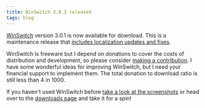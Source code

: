 ```yaml
---
title: WinSwitch 3.0.1 released
tags: blog
---
```


[WinSwitch](http://wincent.dev/a/products/winswitch/) version 3.0.1 is now available for download. This is a maintenance release that [includes localization updates and fixes](http://wincent.dev/a/products/winswitch/history/).

WinSwitch is freeware but I depend on donations to cover the costs of distribution and development, so please consider [making a contribution](https://wincent.dev/a/products/winswitch/donate/). I have some wonderful ideas for improving WinSwitch, but I need your financial support to implement them. The total donation to download ratio is still less than 4 in 1000.

If you haven't used WinSwitch before [take a look at the screenshots](http://wincent.dev/a/products/winswitch/screenshots/) or head over to the [downloads page](http://wincent.dev/a/products/winswitch/download/) and take it for a spin!
